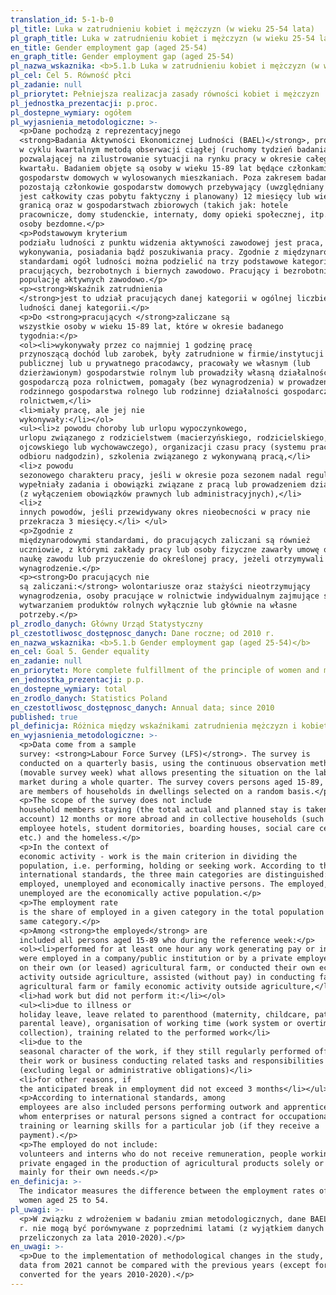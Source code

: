 ```yaml
---
translation_id: 5-1-b-0
pl_title: Luka w zatrudnieniu kobiet i mężczyzn (w wieku 25-54 lata)
pl_graph_title: Luka w zatrudnieniu kobiet i mężczyzn (w wieku 25-54 lata)
en_title: Gender employment gap (aged 25-54)
en_graph_title: Gender employment gap (aged 25-54)
pl_nazwa_wskaznika: <b>5.1.b Luka w zatrudnieniu kobiet i mężczyzn (w wieku 25-54 lata)</b>
pl_cel: Cel 5. Równość płci
pl_zadanie: null
pl_priorytet: Pełniejsza realizacja zasady równości kobiet i mężczyzn
pl_jednostka_prezentacji: p.proc.
pl_dostepne_wymiary: ogółem
pl_wyjasnienia_metodologiczne: >-
  <p>Dane pochodzą z reprezentacyjnego
  <strong>Badania Aktywności Ekonomicznej Ludności (BAEL)</strong>, prowadzonego
  w cyklu kwartalnym metodą obserwacji ciągłej (ruchomy tydzień badania),
  pozwalającej na zilustrowanie sytuacji na rynku pracy w okresie całego
  kwartału. Badaniem objęte są osoby w wieku 15-89 lat będące członkami
  gospodarstw domowych w wylosowanych mieszkaniach. Poza zakresem badania
  pozostają członkowie gospodarstw domowych przebywający (uwzględniany
  jest całkowity czas pobytu faktyczny i planowany) 12 miesięcy lub więcej za
  granicą oraz w gospodarstwach zbiorowych (takich jak: hotele
  pracownicze, domy studenckie, internaty, domy opieki społecznej, itp.) oraz
  osoby bezdomne.</p>
  <p>Podstawowym kryterium
  podziału ludności z punktu widzenia aktywności zawodowej jest praca, tzn. fakt
  wykonywania, posiadania bądź poszukiwania pracy. Zgodnie z międzynarodowymi
  standardami ogół ludności można podzielić na trzy podstawowe kategorie:
  pracujących, bezrobotnych i biernych zawodowo. Pracujący i bezrobotni stanowią
  populację aktywnych zawodowo.</p>
  <p><strong>Wskaźnik zatrudnienia
  </strong>jest to udział pracujących danej kategorii w ogólnej liczbie
  ludności danej kategorii.</p>
  <p>Do <strong>pracujących </strong>zaliczane są
  wszystkie osoby w wieku 15-89 lat, które w okresie badanego
  tygodnia:</p>
  <ol><li>wykonywały przez co najmniej 1 godzinę pracę
  przynoszącą dochód lub zarobek, były zatrudnione w firmie/instytucji
  publicznej lub u prywatnego pracodawcy, pracowały we własnym (lub
  dzierżawionym) gospodarstwie rolnym lub prowadziły własną działalność
  gospodarczą poza rolnictwem, pomagały (bez wynagrodzenia) w prowadzeniu
  rodzinnego gospodarstwa rolnego lub rodzinnej działalności gospodarczej poza
  rolnictwem,</li>
  <li>miały pracę, ale jej nie
  wykonywały:</li></ol>
  <ul><li>z powodu choroby lub urlopu wypoczynkowego,
  urlopu związanego z rodzicielstwem (macierzyńskiego, rodzicielskiego,
  ojcowskiego lub wychowawczego), organizacji czasu pracy (systemu pracy lub
  odbioru nadgodzin), szkolenia związanego z wykonywaną pracą,</li>
  <li>z powodu
  sezonowego charakteru pracy, jeśli w okresie poza sezonem nadal regularnie
  wypełniały zadania i obowiązki związane z pracą lub prowadzeniem działalności
  (z wyłączeniem obowiązków prawnych lub administracyjnych),</li>
  <li>z
  innych powodów, jeśli przewidywany okres nieobecności w pracy nie
  przekracza 3 miesięcy.</li> </ul>
  <p>Zgodnie z
  międzynarodowymi standardami, do pracujących zaliczani są również
  uczniowie, z którymi zakłady pracy lub osoby fizyczne zawarły umowę o
  naukę zawodu lub przyuczenie do określonej pracy, jeżeli otrzymywali
  wynagrodzenie.</p>
  <p><strong>Do pracujących nie
  są zaliczani:</strong> wolontariusze oraz stażyści nieotrzymujący
  wynagrodzenia, osoby pracujące w rolnictwie indywidualnym zajmujące się
  wytwarzaniem produktów rolnych wyłącznie lub głównie na własne
  potrzeby.</p>
pl_zrodlo_danych: Główny Urząd Statystyczny
pl_czestotliwosc_dostępnosc_danych: Dane roczne; od 2010 r.
en_nazwa_wskaznika: <b>5.1.b Gender employment gap (aged 25-54)</b>
en_cel: Goal 5. Gender equality
en_zadanie: null
en_priorytet: More complete fulfillment of the principle of women and men's equality
en_jednostka_prezentacji: p.p.
en_dostepne_wymiary: total
en_zrodlo_danych: Statistics Poland
en_czestotliwosc_dostępnosc_danych: Annual data; since 2010
published: true
pl_definicja: Różnica między wskaźnikami zatrudnienia mężczyzn i kobiet w wieku 25-54 lata.
en_wyjasnienia_metodologiczne: >-
  <p>Data come from a sample
  survey: <strong>Labour Force Survey (LFS)</strong>. The survey is
  conducted on a quarterly basis, using the continuous observation method
  (movable survey week) what allows presenting the situation on the labour
  market during a whole quarter. The survey covers persons aged 15-89, who
  are members of households in dwellings selected on a random basis.</p>
  <p>The scope of the survey does not include
  household members staying (the total actual and planned stay is taken into
  account) 12 months or more abroad and in collective households (such as:
  employee hotels, student dormitories, boarding houses, social care centres
  etc.) and the homeless.</p>
  <p>In the context of
  economic activity - work is the main criterion in dividing the
  population, i.e. performing, holding or seeking work. According to the
  international standards, the three main categories are distinguished:
  employed, unemployed and economically inactive persons. The employed,
  unemployed are the economically active population.</p>
  <p>The employment rate
  is the share of employed in a given category in the total population of the
  same category.</p>
  <p>Among <strong>the employed</strong> are
  included all persons aged 15-89 who during the reference week:</p>
  <ol><li>performed for at least one hour any work generating pay or income, i.e.
  were employed in a company/public institution or by a private employer, worked
  on their own (or leased) agricultural farm, or conducted their own economic
  activity outside agriculture, assisted (without pay) in conducting family
  agricultural farm or family economic activity outside agriculture,</li>
  <li>had work but did not perform it:</li></ol>
  <ul><li>due to illness or
  holiday leave, leave related to parenthood (maternity, childcare, paternity or
  parental leave), organisation of working time (work system or overtime
  collection), training related to the performed work</li>
  <li>due to the
  seasonal character of the work, if they still regularly performed off-season
  their work or business conducting related tasks and responsibilities
  (excluding legal or administrative obligations)</li>
  <li>for other reasons, if
  the anticipated break in employment did not exceed 3 months</li></ul>
  <p>According to international standards, among
  employees are also included persons performing outwork and apprentices with
  whom enterprises or natural persons signed a contract for occupational
  training or learning skills for a particular job (if they receive a
  payment).</p>
  <p>The employed do not include:
  volunteers and interns who do not receive remuneration, people working in
  private engaged in the production of agricultural products solely or
  mainly for their own needs.</p>
en_definicja: >-
  The indicator measures the difference between the employment rates of men and
  women aged 25 to 54.
pl_uwagi: >-
  <p>W związku z wdrożeniem w badaniu zmian metodologicznych, dane BAEL od 2021
  r. nie mogą być porównywane z poprzednimi latami (z wyjątkiem danych
  przeliczonych za lata 2010-2020).</p>
en_uwagi: >-
  <p>Due to the implementation of methodological changes in the study, the LFS
  data from 2021 cannot be compared with the previous years (except for the data
  converted for the years 2010-2020).</p>
---
```

